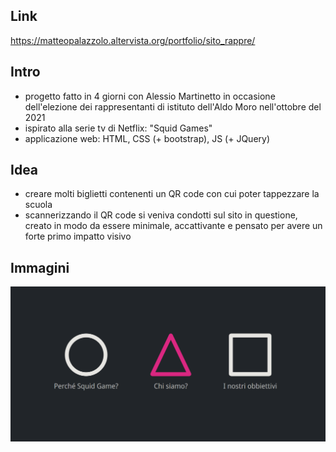 ## Link
https://matteopalazzolo.altervista.org/portfolio/sito_rappre/

## Intro
- progetto fatto in 4 giorni con Alessio Martinetto in occasione dell'elezione dei rappresentanti di istituto dell'Aldo Moro nell'ottobre del 2021
- ispirato alla serie tv di Netflix: "Squid Games"
- applicazione web: HTML, CSS (+ bootstrap), JS (+ JQuery)

## Idea
- creare molti biglietti contenenti un QR code con cui poter tappezzare la scuola
- scannerizzando il QR code si veniva condotti sul sito in questione, creato in modo da essere minimale, accattivante e pensato per avere un forte primo impatto visivo

## Immagini
![](./screenshots/00.png)